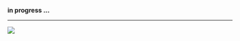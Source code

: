 **in progress ...**


---


[![](http://spritesheet-class-creator.googlecode.com/svn/branches/beta/assets/images/logo.png)](http://spritesheet-class-creator.googlecode.com)



